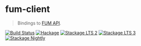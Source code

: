 # fum-client

> Bindings to [FUM API](https://github.com/futurice/futurice-ldap-user-manager).

[![Build Status](https://travis-ci.org/futurice/haskell-fum-client.svg?branch=master)](https://travis-ci.org/futurice/haskell-fum-client)
[![Hackage](https://img.shields.io/hackage/v/fum-client.svg)](http://hackage.haskell.org/package/fum-client)
[![Stackage LTS 2](http://stackage.org/package/fum-client/badge/lts-2)](http://stackage.org/lts-2/package/fum-client)
[![Stackage LTS 3](http://stackage.org/package/fum-client/badge/lts-3)](http://stackage.org/lts-3/package/fum-client)
[![Stackage Nightly](http://stackage.org/package/fum-client/badge/nightly)](http://stackage.org/nightly/package/fum-client)
